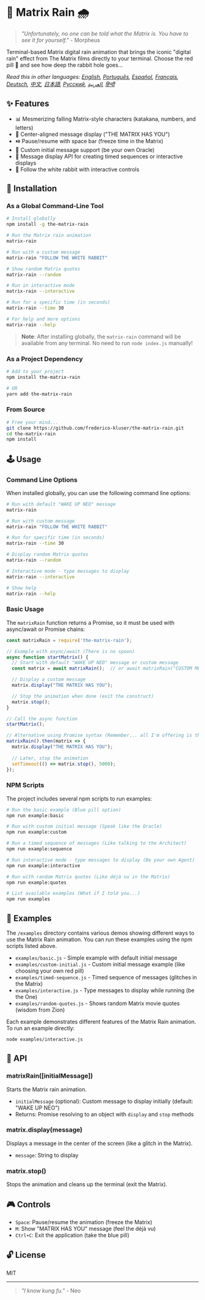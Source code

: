 # 🧠 Matrix Rain 🌧️

> *"Unfortunately, no one can be told what the Matrix is. You have to see it for yourself."* - Morpheus

Terminal-based Matrix digital rain animation that brings the iconic "digital rain" effect from The Matrix films directly to your terminal. Choose the red pill 💊 and see how deep the rabbit hole goes...

*Read this in other languages: [English](README.en.md), [Português](README.pt-br.md), [Español](README.es.md), [Français](README.fr.md), [Deutsch](README.de.md), [中文](README.zh.md), [日本語](README.ja.md), [Русский](README.ru.md), [العربية](README.ar.md), [हिन्दी](README.hi.md)*

## ✨ Features

- 📊 Mesmerizing falling Matrix-style characters (katakana, numbers, and letters)
- 💬 Center-aligned message display ("THE MATRIX HAS YOU")
- ⏯️ Pause/resume with space bar (freeze time in the Matrix)
- 📝 Custom initial message support (be your own Oracle)
- 🔄 Message display API for creating timed sequences or interactive displays
- 🐇 Follow the white rabbit with interactive controls

## 💾 Installation

### As a Global Command-Line Tool

```bash
# Install globally
npm install -g the-matrix-rain

# Run the Matrix rain animation
matrix-rain

# Run with a custom message
matrix-rain "FOLLOW THE WHITE RABBIT"

# Show random Matrix quotes
matrix-rain --random

# Run in interactive mode
matrix-rain --interactive

# Run for a specific time (in seconds)
matrix-rain --time 30

# For help and more options
matrix-rain --help
```

> **Note**: After installing globally, the `matrix-rain` command will be available from any terminal. No need to run `node index.js` manually!

### As a Project Dependency

```bash
# Add to your project
npm install the-matrix-rain

# OR
yarn add the-matrix-rain
```

### From Source

```bash
# Free your mind...
git clone https://github.com/frederico-kluser/the-matrix-rain.git
cd the-matrix-rain
npm install
```

## 🕹️ Usage

### Command Line Options

When installed globally, you can use the following command line options:

```bash
# Run with default "WAKE UP NEO" message
matrix-rain

# Run with custom message
matrix-rain "FOLLOW THE WHITE RABBIT"

# Run for specific time (in seconds)
matrix-rain --time 30

# Display random Matrix quotes
matrix-rain --random

# Interactive mode - type messages to display
matrix-rain --interactive

# Show help
matrix-rain --help
```

### Basic Usage

The `matrixRain` function returns a Promise, so it must be used with async/await or Promise chains:

```javascript
const matrixRain = require('the-matrix-rain');

// Example with async/await (There is no spoon)
async function startMatrix() {
  // Start with default "WAKE UP NEO" message or custom message
  const matrix = await matrixRain();  // or await matrixRain("CUSTOM MESSAGE");

  // Display a custom message
  matrix.display("THE MATRIX HAS YOU");

  // Stop the animation when done (exit the construct)
  matrix.stop();
}

// Call the async function
startMatrix();

// Alternative using Promise syntax (Remember... all I'm offering is the truth)
matrixRain().then(matrix => {
  matrix.display("THE MATRIX HAS YOU");
  
  // Later, stop the animation
  setTimeout(() => matrix.stop(), 5000);
});
```

### NPM Scripts

The project includes several npm scripts to run examples:

```bash
# Run the basic example (Blue pill option)
npm run example:basic

# Run with custom initial message (Speak like the Oracle)
npm run example:custom

# Run a timed sequence of messages (Like talking to the Architect)
npm run example:sequence

# Run interactive mode - type messages to display (Be your own Agent)
npm run example:interactive

# Run with random Matrix quotes (Like déjà vu in the Matrix)
npm run example:quotes

# List available examples (What if I told you...)
npm run examples
```

## 🧪 Examples

The `/examples` directory contains various demos showing different ways to use the Matrix Rain animation. 
You can run these examples using the npm scripts listed above.

- `examples/basic.js` - Simple example with default initial message
- `examples/custom-initial.js` - Custom initial message example (like choosing your own red pill)
- `examples/timed-sequence.js` - Timed sequence of messages (glitches in the Matrix)
- `examples/interactive.js` - Type messages to display while running (be the One)
- `examples/random-quotes.js` - Shows random Matrix movie quotes (wisdom from Zion)

Each example demonstrates different features of the Matrix Rain animation. To run an example directly:

```bash
node examples/interactive.js
```

## 🔌 API

### matrixRain([initialMessage])

Starts the Matrix rain animation.

- `initialMessage` (optional): Custom message to display initially (default: "WAKE UP NEO")
- Returns: Promise resolving to an object with `display` and `stop` methods

### matrix.display(message)

Displays a message in the center of the screen (like a glitch in the Matrix).

- `message`: String to display

### matrix.stop()

Stops the animation and cleans up the terminal (exit the Matrix).

## 🎮 Controls

- `Space`: Pause/resume the animation (freeze the Matrix)
- `M`: Show "MATRIX HAS YOU" message (feel the déjà vu)
- `Ctrl+C`: Exit the application (take the blue pill)

## 🔓 License

MIT

---

> *"I know kung fu."* - Neo
